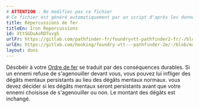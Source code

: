 ```yaml
---
# ATTENTION : Ne modifiez pas ce fichier
# Ce fichier est généré automatiquement par un script d'après les données du module Foundry VTT officiel et de sa traduction
title: Répercussions de fer
titleEn: Iron Repercussions
id: XttSGDuAsRDTuvgS
urlFr: https://gitlab.com/pathfinder-fr/foundryvtt-pathfinder2-fr/-/blob/master/data/feats/XttSGDuAsRDTuvgS.htm
urlEn: https://gitlab.com/hooking/foundry-vtt---pathfinder-2e/-/blob/master/packs/data/feats.db/iron-repercussions.json
layout: dons
---
```

Désobéir à votre [Ordre de fer](../actions/ordre-de-fer.md) se traduit par des conséquences durables. Si un ennemi refuse de s'agenouiller devant vous, vous pouvez lui infliger des dégâts mentaux persistants au lieu des dégâts mentaux normaux. vous devez décider si les dégâts mentaux seront persistants avant que votre ennemi choisisse de s'agenouiller ou non. Le montant des dégâts est inchangé.
